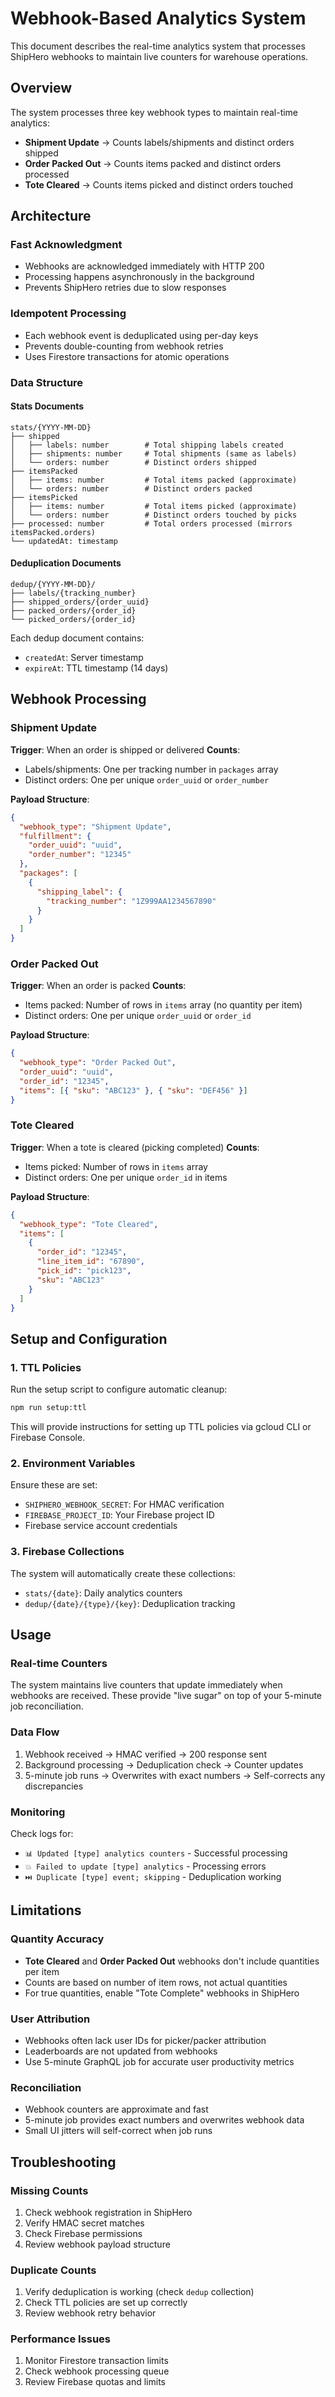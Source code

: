 # Webhook-Based Analytics System

This document describes the real-time analytics system that processes ShipHero webhooks to maintain live counters for warehouse operations.

## Overview

The system processes three key webhook types to maintain real-time analytics:

- **Shipment Update** → Counts labels/shipments and distinct orders shipped
- **Order Packed Out** → Counts items packed and distinct orders processed
- **Tote Cleared** → Counts items picked and distinct orders touched

## Architecture

### Fast Acknowledgment

- Webhooks are acknowledged immediately with HTTP 200
- Processing happens asynchronously in the background
- Prevents ShipHero retries due to slow responses

### Idempotent Processing

- Each webhook event is deduplicated using per-day keys
- Prevents double-counting from webhook retries
- Uses Firestore transactions for atomic operations

### Data Structure

#### Stats Documents

```
stats/{YYYY-MM-DD}
├── shipped
│   ├── labels: number        # Total shipping labels created
│   ├── shipments: number     # Total shipments (same as labels)
│   └── orders: number        # Distinct orders shipped
├── itemsPacked
│   ├── items: number         # Total items packed (approximate)
│   └── orders: number        # Distinct orders packed
├── itemsPicked
│   ├── items: number         # Total items picked (approximate)
│   └── orders: number        # Distinct orders touched by picks
├── processed: number         # Total orders processed (mirrors itemsPacked.orders)
└── updatedAt: timestamp
```

#### Deduplication Documents

```
dedup/{YYYY-MM-DD}/
├── labels/{tracking_number}
├── shipped_orders/{order_uuid}
├── packed_orders/{order_id}
└── picked_orders/{order_id}
```

Each dedup document contains:

- `createdAt`: Server timestamp
- `expireAt`: TTL timestamp (14 days)

## Webhook Processing

### Shipment Update

**Trigger**: When an order is shipped or delivered
**Counts**:

- Labels/shipments: One per tracking number in `packages` array
- Distinct orders: One per unique `order_uuid` or `order_number`

**Payload Structure**:

```json
{
  "webhook_type": "Shipment Update",
  "fulfillment": {
    "order_uuid": "uuid",
    "order_number": "12345"
  },
  "packages": [
    {
      "shipping_label": {
        "tracking_number": "1Z999AA1234567890"
      }
    }
  ]
}
```

### Order Packed Out

**Trigger**: When an order is packed
**Counts**:

- Items packed: Number of rows in `items` array (no quantity per item)
- Distinct orders: One per unique `order_uuid` or `order_id`

**Payload Structure**:

```json
{
  "webhook_type": "Order Packed Out",
  "order_uuid": "uuid",
  "order_id": "12345",
  "items": [{ "sku": "ABC123" }, { "sku": "DEF456" }]
}
```

### Tote Cleared

**Trigger**: When a tote is cleared (picking completed)
**Counts**:

- Items picked: Number of rows in `items` array
- Distinct orders: One per unique `order_id` in items

**Payload Structure**:

```json
{
  "webhook_type": "Tote Cleared",
  "items": [
    {
      "order_id": "12345",
      "line_item_id": "67890",
      "pick_id": "pick123",
      "sku": "ABC123"
    }
  ]
}
```

## Setup and Configuration

### 1. TTL Policies

Run the setup script to configure automatic cleanup:

```bash
npm run setup:ttl
```

This will provide instructions for setting up TTL policies via gcloud CLI or Firebase Console.

### 2. Environment Variables

Ensure these are set:

- `SHIPHERO_WEBHOOK_SECRET`: For HMAC verification
- `FIREBASE_PROJECT_ID`: Your Firebase project ID
- Firebase service account credentials

### 3. Firebase Collections

The system will automatically create these collections:

- `stats/{date}`: Daily analytics counters
- `dedup/{date}/{type}/{key}`: Deduplication tracking

## Usage

### Real-time Counters

The system maintains live counters that update immediately when webhooks are received. These provide "live sugar" on top of your 5-minute job reconciliation.

### Data Flow

1. Webhook received → HMAC verified → 200 response sent
2. Background processing → Deduplication check → Counter updates
3. 5-minute job runs → Overwrites with exact numbers → Self-corrects any discrepancies

### Monitoring

Check logs for:

- `📊 Updated [type] analytics counters` - Successful processing
- `💥 Failed to update [type] analytics` - Processing errors
- `⏭️ Duplicate [type] event; skipping` - Deduplication working

## Limitations

### Quantity Accuracy

- **Tote Cleared** and **Order Packed Out** webhooks don't include quantities per item
- Counts are based on number of item rows, not actual quantities
- For true quantities, enable "Tote Complete" webhooks in ShipHero

### User Attribution

- Webhooks often lack user IDs for picker/packer attribution
- Leaderboards are not updated from webhooks
- Use 5-minute GraphQL job for accurate user productivity metrics

### Reconciliation

- Webhook counters are approximate and fast
- 5-minute job provides exact numbers and overwrites webhook data
- Small UI jitters will self-correct when job runs

## Troubleshooting

### Missing Counts

1. Check webhook registration in ShipHero
2. Verify HMAC secret matches
3. Check Firebase permissions
4. Review webhook payload structure

### Duplicate Counts

1. Verify deduplication is working (check `dedup` collection)
2. Check TTL policies are set up correctly
3. Review webhook retry behavior

### Performance Issues

1. Monitor Firestore transaction limits
2. Check webhook processing queue
3. Review Firebase quotas and limits
